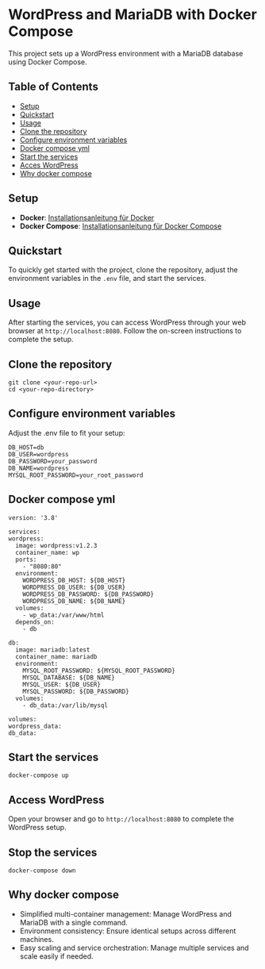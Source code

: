 # WordPress and MariaDB with Docker Compose

This project sets up a WordPress environment with a MariaDB database using Docker Compose.

## Table of Contents

- [Setup](#setup)
- [Quickstart](#quickstart)
- [Usage](#usage)
- [Clone the repository](#clone-the-repository)
- [Configure environment variables](#configure-environment-variables)
- [Docker compose yml](#docker-compose-yml)
- [Start the services](#start-the-services)
- [Acces WordPress](#acces-wordPress)
- [Why docker compose](#why-docker-compose)

## Setup
- **Docker**: [Installationsanleitung für Docker](https://docs.docker.com/get-docker/)
- **Docker Compose**: [Installationsanleitung für Docker Compose](https://docs.docker.com/compose/install/)

## Quickstart
To quickly get started with the project, clone the repository, adjust the environment variables in the `.env` file, and start the services. 

## Usage
After starting the services, you can access WordPress through your web browser at `http://localhost:8080`. Follow the on-screen instructions to complete the setup.

## Clone the repository

   ```
   git clone <your-repo-url>
   cd <your-repo-directory>
   ```

## Configure environment variables

Adjust the .env file to fit your setup:

  ```
  DB_HOST=db
  DB_USER=wordpress
  DB_PASSWORD=your_password
  DB_NAME=wordpress
  MYSQL_ROOT_PASSWORD=your_root_password
  ```

## Docker compose yml

  ```
version: '3.8'

services:
  wordpress:
    image: wordpress:v1.2.3
    container_name: wp
    ports:
      - "8080:80"
    environment:
      WORDPRESS_DB_HOST: ${DB_HOST}
      WORDPRESS_DB_USER: ${DB_USER}
      WORDPRESS_DB_PASSWORD: ${DB_PASSWORD}
      WORDPRESS_DB_NAME: ${DB_NAME}
    volumes:
      - wp_data:/var/www/html
    depends_on:
      - db

  db:
    image: mariadb:latest
    container_name: mariadb
    environment:
      MYSQL_ROOT_PASSWORD: ${MYSQL_ROOT_PASSWORD}
      MYSQL_DATABASE: ${DB_NAME}
      MYSQL_USER: ${DB_USER}
      MYSQL_PASSWORD: ${DB_PASSWORD}
    volumes:
      - db_data:/var/lib/mysql

volumes:
  wordpress_data:
  db_data:
  ```

## Start the services

  ```
  docker-compose up
  ```

## Access WordPress

   Open your browser and go to `http://localhost:8080` to complete the WordPress setup.

## Stop the services

  ```
  docker-compose down
  ```

## Why docker compose

- Simplified multi-container management: Manage WordPress and MariaDB with a single command.
- Environment consistency: Ensure identical setups across different machines.
- Easy scaling and service orchestration: Manage multiple services and scale easily if needed.



